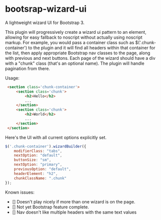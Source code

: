 bootsrap-wizard-ui
==================

A lightweight wizard UI for Bootstrap 3.


This plugin will progressively create a wizard ui pattern to an element, allowing for easy fallback to noscript without actually using noscript markup. For example, you would pass a container class such as $('.chunk-container') to the plugin and it will find all headers within that container for the list, then apply appropriate Bootstrap nav classes to the page, along with previous and next buttons. Each page of the wizard should have a div with a "chunk" class (that's an optional name). The plugin will handle pagination from there.

 Usage: 

 ```html
  <section class='chunk-container'>
      <section class='chunk'>
          <h2>Hello</h2>
          ...
      </section>
      <section class='chunk'>
          <h2>World</h2>
          ...
      </section>
  </section>
```
Here's the UI with all current options explicitly set.

```javascript
$('.chunk-container').wizardBuilder({
    modifierClass: "tabs", 
    nextOption: "default",
    buttonSize: "sm",
    nextOption: "primary",
    previousOption: "default",
    headerElement: "h2",
    chunkClassName: ".chunk"
});
```
Known issues:
- [] Doesn't play nicely if more than one wizard is on the page.
- [] Not yet Bootstrap feature complete.
- [] Nav doesn't like multiple headers with the same text values
